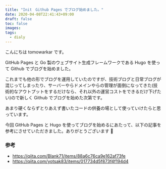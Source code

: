 ```yaml
---
title: "Init　Github Pages でブログ始めました。"
date: 2020-04-08T22:41:43+09:00
draft: false
toc: false
images:
tags:
  - dialy
---
```


こんにちは tomowarkar です。

GitHub Pages と Go 製のウェブサイト生成フレームワークである Hugo を使って Github でブログを始めました。

これまでも他の形でブログを運用していたのですが、技術ブログと日常ブログが混じってしまったり、サーバーやらドメインやらの管理が面倒になってきた(技術的なアウトプットをするだけなら、それ以外の運営コストをできるだけ下げたい)ので新しく Github でブログを始めた次第です。

あまり硬くならずとりあえず書いたコードの供養の場として使っていけたらと思っています。

今回 GitHub Pages と Hugo を使ってブログを始めるにあたって、以下の記事を参考にさせていただきました。ありがとうございます 🙏

### 参考

- https://qiita.com/Blank71/items/88a6c76ca9e162af73fe
- https://qiita.com/yotsak83/items/017734d5f873f4f194d4
